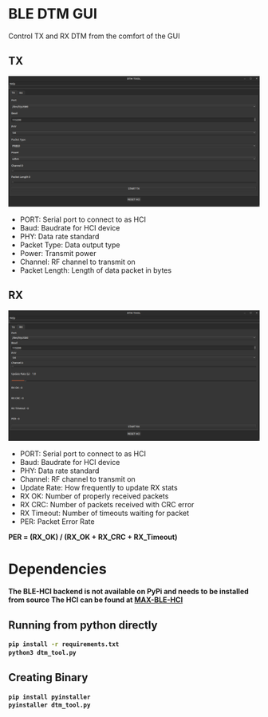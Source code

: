 # BLE DTM GUI
Control TX and RX DTM from the comfort of the GUI

## TX
![TX](assets/tx.png)
- PORT: Serial port to connect to as HCI
- Baud: Baudrate for HCI device
- PHY: Data rate standard
- Packet Type: Data output type
- Power: Transmit power
- Channel: RF channel to transmit on
- Packet Length: Length of data packet in bytes 

## RX
![RX](assets/rx.png)
- PORT: Serial port to connect to as HCI
- Baud: Baudrate for HCI device
- PHY: Data rate standard
- Channel: RF channel to transmit on
- Update Rate: How frequently to update RX stats
- RX OK: Number of properly received packets
- RX CRC: Number of packets received with CRC error
- RX Timeout: Number of timeouts waiting for packet
- PER: Packet Error Rate
<b> 
PER = (RX_OK) / (RX_OK + RX_CRC + RX_Timeout)


# Dependencies
The BLE-HCI backend is not available on PyPi and needs to be installed from source
The HCI can be found at [MAX-BLE-HCI](https://github.com/Analog-Devices-MSDK/MAX-BLE-HCI)

## Running from python directly

```bash
pip install -r requirements.txt
python3 dtm_tool.py
```

## Creating Binary

```bash
pip install pyinstaller
pyinstaller dtm_tool.py
```
